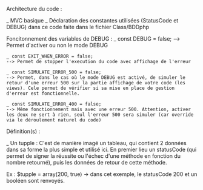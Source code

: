 Architecture du code :

_ MVC basique
_ Déclaration des constantes utilisées (StatusCode et DEBUG) dans ce code faite dans le fichier Class/BDDphp

Foncitonnement des variables de DEBUG :
    _ const DEBUG = false; 
    --> Permet d'activer ou non le mode DEBUG

    _ const EXIT_WHEN_ERROR = false; 
    --> Permet de stopper l'execution du code avec affichage de l'erreur

    _ const SIMULATE_ERROR_500 = false; 
    --> Permet, dans le cas où le mode DEBUG est activé, de simuler le retour d'une erreur 500 sur la partie affichage de votre code (les views). Cele permet de vérifier si sa mise en place de gestion d'erreur est fonctionnelle.

    _ const SIMULATE_ERROR_400 = false; 
    --> Même fonctionnement mais avec une erreur 500. Attention, activer les deux ne sert à rien, seul l'erreur 500 sera simuler (car override via le déroulement naturel du code)

Définition(s) :

_ Un tupple : C'est de manière imagé un tableau, qui contient 2 données dans sa forme la plus simple et utilisé ici. En premier lieu un statusCode (qui permet de signer la réussite ou l'échec d'une méthode en fonction du nombre retourné), puis les données de retour de cette méthode.

Ex : $tupple = array(200, true) -> dans cet exemple, le statusCode 200 et un booléen sont renvoyés.

